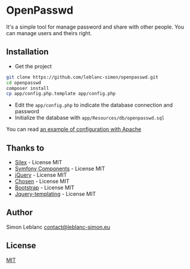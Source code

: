 OpenPasswd
==========

It's a simple tool for manage password and share with other people.
You can manage users and theirs right.

Installation
------------

* Get the project

```bash
git clone https://github.com/leblanc-simon/openpasswd.git
cd openpasswd
composer install
cp app/config.php.template app/config.php
```

* Edit the ```app/config.php``` to indicate the database connection and password
* Initialize the database with ```app/Resources/db/openpasswd.sql```

You can read [an example of configuration with Apache](https://github.com/leblanc-simon/openpasswd/wiki/SSL-:-Example-of-the-installation-with-Apache)

Thanks to
---------

* [Silex](http://silex.sensiolabs.org) - License MIT
* [Symfony Components](http://symfony.com/components) - License MIT
* [jQuery](http://jquery.com/) - License MIT
* [Chosen](http://harvesthq.github.io/chosen/) - License MIT
* [Bootstrap](http://getbootstrap.com/) - License MIT
* [Jquery-templating](http://codepb.github.io/jquery-template/) - License MIT

Author
------

Simon Leblanc <contact@leblanc-simon.eu>


License
-------

[MIT](http://opensource.org/licenses/MIT)